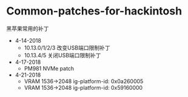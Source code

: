 # Common-patches-for-hackintosh
黑苹果常用的补丁

- 4-14-2018
  - 10.13.0/1/2/3 改变USB端口限制补丁
  - 10.13.4/5 关闭USB端口限制补丁
- 4-17-2018
  - PM981 NVMe patch
- 4-21-2018
  - VRAM 1536->2048 ig-platform-id: 0x0a260005
  - VRAM 1536->2048 ig-platform-id: 0x59160000


